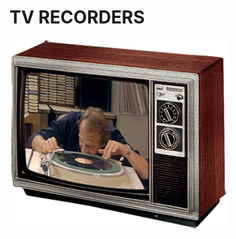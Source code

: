 <h1>TV RECORDERS</h1>

<p>
  <img src="https://raw.githubusercontent.com/JonnyBanana/Bananas_Flipper/main/infrared/IMG/8dLV.gif" width="350">
</p>

</BR>


